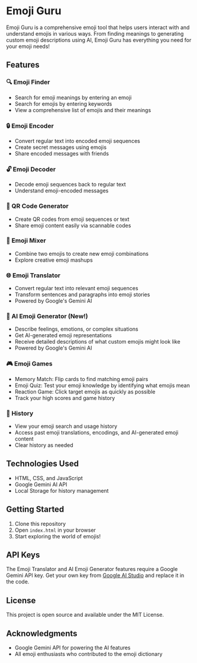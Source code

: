 # Emoji Guru

Emoji Guru is a comprehensive emoji tool that helps users interact with and understand emojis in various ways. From finding meanings to generating custom emoji descriptions using AI, Emoji Guru has everything you need for your emoji needs!

## Features

### 🔍 Emoji Finder
- Search for emoji meanings by entering an emoji
- Search for emojis by entering keywords
- View a comprehensive list of emojis and their meanings

### 🔒 Emoji Encoder
- Convert regular text into encoded emoji sequences
- Create secret messages using emojis
- Share encoded messages with friends

### 🔓 Emoji Decoder
- Decode emoji sequences back to regular text
- Understand emoji-encoded messages

### 📱 QR Code Generator
- Create QR codes from emoji sequences or text
- Share emoji content easily via scannable codes

### 🔄 Emoji Mixer
- Combine two emojis to create new emoji combinations
- Explore creative emoji mashups

### 🌐 Emoji Translator
- Convert regular text into relevant emoji sequences
- Transform sentences and paragraphs into emoji stories
- Powered by Google's Gemini AI

### 🤖 AI Emoji Generator (New!)
- Describe feelings, emotions, or complex situations
- Get AI-generated emoji representations
- Receive detailed descriptions of what custom emojis might look like
- Powered by Google's Gemini AI

### 🎮 Emoji Games
- Memory Match: Flip cards to find matching emoji pairs
- Emoji Quiz: Test your emoji knowledge by identifying what emojis mean
- Reaction Game: Click target emojis as quickly as possible
- Track your high scores and game history

### 📜 History
- View your emoji search and usage history
- Access past emoji translations, encodings, and AI-generated emoji content
- Clear history as needed

## Technologies Used
- HTML, CSS, and JavaScript
- Google Gemini AI API
- Local Storage for history management

## Getting Started
1. Clone this repository
2. Open `index.html` in your browser
3. Start exploring the world of emojis!

## API Keys
The Emoji Translator and AI Emoji Generator features require a Google Gemini API key. Get your own key from [Google AI Studio](https://makersuite.google.com/app/apikey) and replace it in the code.

## License
This project is open source and available under the MIT License.

## Acknowledgments
- Google Gemini API for powering the AI features
- All emoji enthusiasts who contributed to the emoji dictionary 